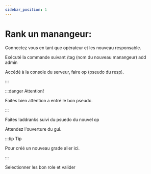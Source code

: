 ```yaml
---
sidebar_position: 1
---
```



# Rank un manangeur:

Connectez vous en tant que opérateur et les nouveau responsable.

Exécuté la commande suivant /tag (nom du nouveau manangeur) add admin


Accédé à la console du serveur, faire op (pseudo du resp).

:::

:::danger Attention!

Faites bien attention a entré le bon pseudo.

:::

Faites !addranks suivi du psuedo du nouvel op

Attendez l'ouverture du gui.

:::tip Tip

Pour créé un nouveau grade aller ici.

:::

Selectionner les bon role et valider
